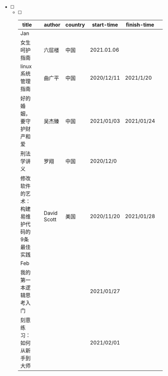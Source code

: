 - [ ] - [ ] | title                                       |      | author      | country | start-time | finish-time |      |
    | ------------------------------------------- | ---- | ----------- | ------- | ---------- | ----------- | ---- |
    | Jan                                         |      |             |         |            |             |      |
    | 女生呵护指南                                |      | 六层楼      | 中国    | 2021.01.06 |             |      |
    | linux系统管理指南                           |      | 曲广平      | 中国    | 2020/12/11 | 2021/1/20   |      |
    | 好的婚姻，要守护财产和爱                    |      | 吴杰臻      | 中国    | 2021/01/03 | 2021/01/24  |      |
    | 刑法学讲义                                  |      | 罗翔        | 中国    | 2020/12/0  |             |      |
    | 修改软件的艺术：构建易维护代码的9条最佳实践 |      | David Scott | 美国    | 2020/11/20 | 2021/01/28  |      |
    | Feb                                         |      |             |         |            |             |      |
    | 我的第一本逻辑思考入门                      |      |             |         | 2021/01/27 |             |      |
    | 刻意练习：如何从新手到大师                  |      |             |         | 2021/02/01 |             |      |




